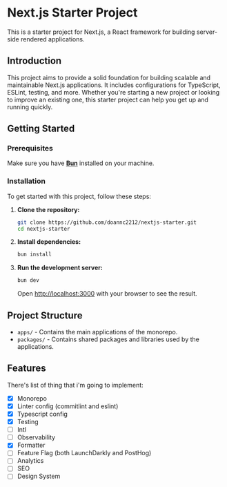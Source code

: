 # Next.js Starter Project

This is a starter project for Next.js, a React framework for building server-side rendered applications.

## Introduction

This project aims to provide a solid foundation for building scalable and maintainable Next.js applications. It includes configurations for TypeScript, ESLint, testing, and more. Whether you're starting a new project or looking to improve an existing one, this starter project can help you get up and running quickly.

## Getting Started

### Prerequisites

Make sure you have **[Bun](https://bun.sh/docs/installation)** installed on your machine.

### Installation

To get started with this project, follow these steps:

1. **Clone the repository:**

   ```bash
   git clone https://github.com/doannc2212/nextjs-starter.git
   cd nextjs-starter
   ```

2. **Install dependencies:**

   ```bash
   bun install
   ```

3. **Run the development server:**

   ```bash
   bun dev
   ```

   Open [http://localhost:3000](http://localhost:3000) with your browser to see the result.

## Project Structure

- `apps/` - Contains the main applications of the monorepo.
- `packages/` - Contains shared packages and libraries used by the applications.

## Features

There's list of thing that i'm going to implement:

- [x] Monorepo
- [x] Linter config (commitlint and eslint)
- [x] Typescript config
- [x] Testing
- [ ] Intl
- [ ] Observability
- [x] Formatter
- [ ] Feature Flag (both LaunchDarkly and PostHog)
- [ ] Analytics
- [ ] SEO
- [ ] Design System
